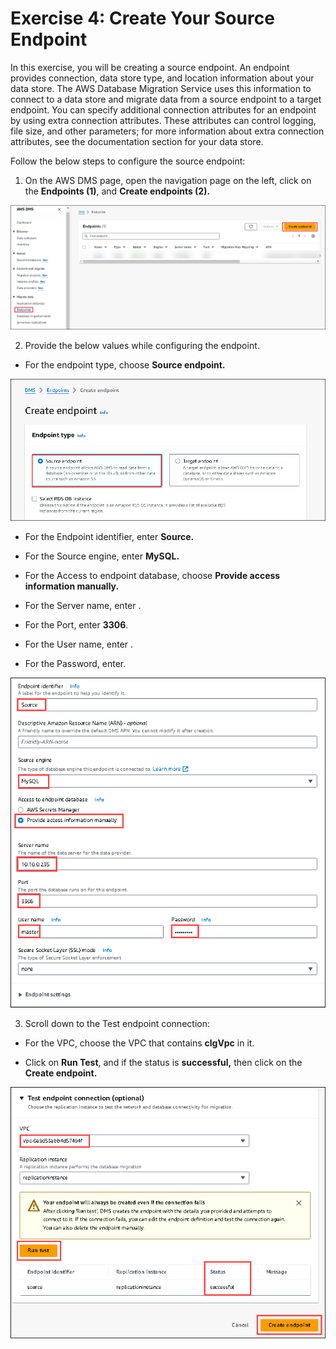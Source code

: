 # Exercise 4: Create Your Source Endpoint

In this exercise, you will be creating a source endpoint. An endpoint provides connection, data store type, and location information about your data store. The AWS Database Migration Service uses this information to connect to a data store and migrate data from a source endpoint to a target endpoint. You can specify additional connection attributes for an endpoint by using extra connection attributes. These attributes can control logging, file size, and other parameters; for more information about extra connection attributes, see the documentation section for your data store.

Follow the below steps to configure the source endpoint:

1. On the AWS DMS page, open the navigation page on the left, click on the **Endpoints (1)**, and **Create endpoints (2).**

![](screenshots/36.png)

2. Provide the below values while configuring the endpoint.

* For the endpoint type, choose **Source endpoint.**

![](screenshots/37.png)

* For the Endpoint identifier, enter **Source.**

* For the Source engine, enter **MySQL.**

* For the Access to endpoint database, choose **Provide access information manually.**

* For the Server name, enter .

* For the Port, enter **3306**.

* For the User name, enter .

* For the Password, enter.

![](screenshots/38.png)

3. Scroll down to the Test endpoint connection:

* For the VPC, choose the VPC that contains **clgVpc** in it.

* Click on **Run Test**, and if the status is **successful,** then click on the **Create endpoint.**

![](screenshots/39.png)